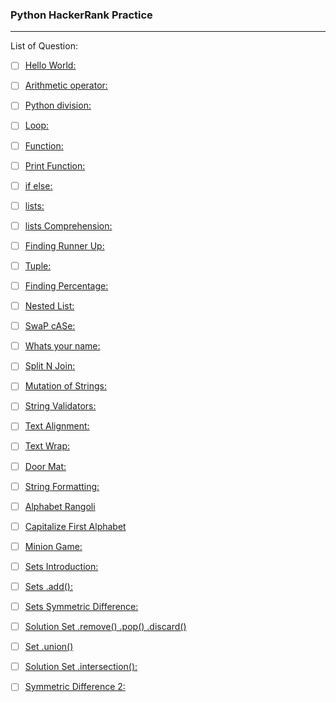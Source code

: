 ### Python HackerRank Practice
------
  
List of Question:

+ [ ] [Hello World: ](https://www.hackerrank.com/challenges/py-hello-world/problem)

+ [ ] [Arithmetic operator: ](https://www.hackerrank.com/challenges/python-arithmetic-operators/problem)

+ [ ] [Python division: ](https://www.hackerrank.com/challenges/python-division/problem)

+ [ ] [Loop: ](https://www.hackerrank.com/challenges/python-loops/problem)

+ [ ] [Function:](https://www.hackerrank.com/challenges/write-a-function/problem)

+ [ ] [Print Function:](https://www.hackerrank.com/challenges/python-print/problem)

+ [ ] [if else:](https://www.hackerrank.com/challenges/py-if-else/problem)

+ [ ] [lists:](https://www.hackerrank.com/challenges/py-if-else/problem)

+ [ ] [lists Comprehension:](https://www.hackerrank.com/challenges/list-comprehensions/problem)

+ [ ] [Finding Runner Up:](https://www.hackerrank.com/challenges/find-second-maximum-number-in-a-list/problem)

+ [ ] [Tuple:](https://www.hackerrank.com/challenges/python-tuples/problem)

+ [ ] [Finding Percentage:](https://www.hackerrank.com/challenges/finding-the-percentage/problem)

+ [ ] [Nested List:](https://www.hackerrank.com/challenges/nested-list/problem)

+ [ ] [SwaP cASe:](https://www.hackerrank.com/challenges/swap-case/problem)

+ [ ] [Whats your name:](https://www.hackerrank.com/challenges/whats-your-name/problem)

+ [ ] [Split N Join:](https://www.hackerrank.com/challenges/python-string-split-and-join/problem)

+ [ ] [Mutation of Strings:](https://www.hackerrank.com/challenges/python-mutations/problem)

+ [ ] [String Validators:](https://www.hackerrank.com/challenges/string-validators/problem)

+ [ ] [Text Alignment:](https://www.hackerrank.com/challenges/text-alignment/problem)

+ [ ] [Text Wrap:](https://www.hackerrank.com/challenges/text-wrap/problem?)

+ [ ] [Door Mat:](https://www.hackerrank.com/challenges/designer-door-mat/problem)

+ [ ] [String Formatting:](https://www.hackerrank.com/challenges/python-string-formatting/problem)

+ [ ] [Alphabet Rangoli](https://www.hackerrank.com/challenges/alphabet-rangoli/problem)

+ [ ] [Capitalize First Alphabet](https://www.hackerrank.com/challenges/capitalize/problem)

+ [ ] [Minion Game:](https://www.hackerrank.com/challenges/the-minion-game/problem)

+ [ ] [Sets Introduction:](https://www.hackerrank.com/challenges/py-introduction-to-sets/problem)

+ [ ] [Sets .add():](https://www.hackerrank.com/challenges/py-set-add/problem)

+ [ ] [Sets Symmetric Difference:](https://www.hackerrank.com/challenges/symmetric-difference/problem)
+ [ ] [Solution Set .remove() .pop() .discard()](https://www.hackerrank.com/challenges/py-set-discard-remove-pop/problem)

+ [ ] [Set .union()](https://www.hackerrank.com/challenges/py-set-union/problem)

+ [ ] [Solution Set .intersection():](https://www.hackerrank.com/challenges/py-set-intersection-operation/problem)

+ [ ] [Symmetric Difference 2:](https://www.hackerrank.com/challenges/py-set-symmetric-difference-operation/problem)
